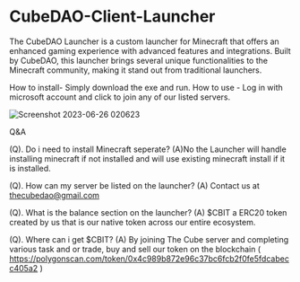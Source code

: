 # CubeDAO-Client-Launcher

The CubeDAO Launcher is a custom launcher for Minecraft that offers an enhanced gaming experience with advanced features and integrations. Built by CubeDAO, this launcher brings several unique functionalities to the Minecraft community, making it stand out from traditional launchers.

How to install- Simply download the exe and run.
How to use - Log in with microsoft account and click to join any of our listed servers.

![Screenshot 2023-06-26 020623](https://github.com/CubeDAO-Dev/CubeDAO-Client-Launcher/assets/107625109/d5883115-7d6e-46ff-bb22-f1c0e9c2167f)

Q&A

(Q). Do i need to install Minecraft seperate? 
(A)No the Launcher will handle installing minecraft if not installed and will use existing minecraft install if it is installed.

(Q). How can my server be listed on the launcher?
(A) Contact us at thecubedao@gmail.com

(Q). What is the balance section on the launcher?
(A) $CBIT a ERC20 token created by us that is our native token across our entire ecosystem.

(Q). Where can i get $CBIT?
(A) By joining The Cube server and completing various task and or trade, buy and sell our token on the blockchain ( https://polygonscan.com/token/0x4c989b872e96c37bc6fcb2f0fe5fdcabecc405a2 )
